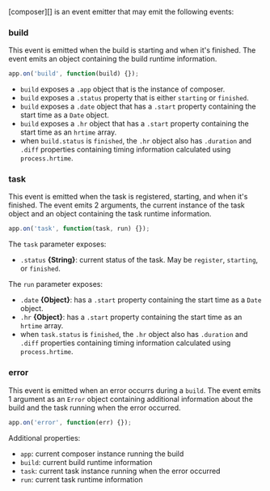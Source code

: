 [composer][] is an event emitter that may emit the following events:

### build

This event is emitted when the build is starting and when it's finished. The event emits an object containing the build runtime information.

```js
app.on('build', function(build) {});
```
* `build` exposes a `.app` object that is the instance of composer.
* `build` exposes a `.status` property that is either `starting` or `finished`.
* `build` exposes a `.date` object that has a `.start` property containing the start time as a `Date` object.
* `build` exposes a `.hr` object that has a `.start` property containing the start time as an `hrtime` array.
* when `build.status` is `finished`, the `.hr` object also has `.duration` and `.diff` properties containing timing information calculated using `process.hrtime`.

### task

This event is emitted when the task is registered, starting, and when it's finished. The event emits 2 arguments, the current instance of the task object and an object containing the task runtime information.

```js
app.on('task', function(task, run) {});
```
The `task` parameter exposes:

* `.status` **{String}**: current status of the task. May be `register`, `starting`, or `finished`.

The `run` parameter exposes:

* `.date` **{Object}**: has a `.start` property containing the start time as a `Date` object.
* `.hr` **{Object}**: has a `.start` property containing the start time as an `hrtime` array.
* when `task.status` is `finished`, the `.hr` object also has `.duration` and `.diff` properties containing timing information calculated using `process.hrtime`.

### error

This event is emitted when an error occurrs during a `build`.
The event emits 1 argument as an `Error` object containing additional information about the build and the task running when the error occurred.

```js
app.on('error', function(err) {});
```

Additional properties:

* `app`: current composer instance running the build
* `build`: current build runtime information
* `task`: current task instance running when the error occurred
* `run`: current task runtime information
